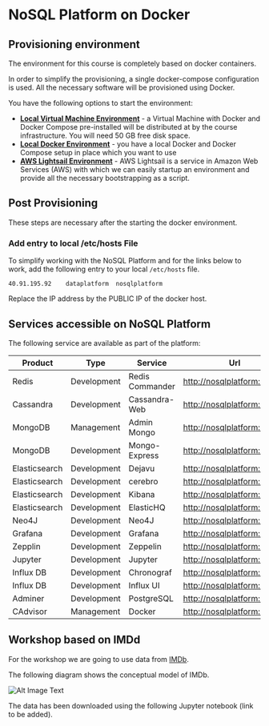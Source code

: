 # NoSQL Platform on Docker

## Provisioning environment
The environment for this course is completely based on docker containers. 

In order to simplify the provisioning, a single docker-compose configuration is used. All the necessary software will be provisioned using Docker. 

You have the following options to start the environment:

 * [**Local Virtual Machine Environment**](./LocalVirtualMachine.md) - a Virtual Machine with Docker and Docker Compose pre-installed will be distributed at by the course infrastructure. You will need 50 GB free disk space.
 * [**Local Docker Environment**](./LocalDocker.md) - you have a local Docker and Docker Compose setup in place which you want to use
 * [**AWS Lightsail Environment**](./Lightsail.md) - AWS Lightsail is a service in Amazon Web Services (AWS) with which we can easily startup an environment and provide all the necessary bootstrapping as a script.


## Post Provisioning

These steps are necessary after the starting the docker environment. 

### Add entry to local /etc/hosts File

To simplify working with the NoSQL Platform and for the links below to work, add the following entry to your local `/etc/hosts` file. 

```
40.91.195.92	dataplatform  nosqlplatform
```

Replace the IP address by the PUBLIC IP of the docker host. 

## Services accessible on NoSQL Platform
The following service are available as part of the platform:

Product | Type | Service | Url
------|------| --------| ----
Redis | Development | Redis Commander | <http://nosqlplatform:28119>
Cassandra | Development | Cassandra-Web | <http://nosqlplatform:28200>
MongoDB | Management | Admin Mongo | <http://nosqlplatform:28204>
MongoDB | Development | Mongo-Express | <http://nosqlplatform:28203>
Elasticsearch | Development | Dejavu | <http://nosqlplatform:28205>
Elasticsearch | Development | cerebro | <http://nosqlplatform:28206>
Elasticsearch | Development | Kibana | <http://nosqlplatform:5601>
Elasticsearch | Development | ElasticHQ | <http://nosqlplatform:28207>
Neo4J | Development | Neo4J | <http://nosqlplatform:7474>
Grafana | Development | Grafana | <http://nosqlplatform:3000>
Zepplin | Development | Zeppelin | <http://nosqlplatform:28080>
Jupyter | Development | Jupyter | <http://nosqlplatform:28888>
Influx DB | Development | Chronograf | <http://nosqlplatform:28209>
Influx DB | Development | Influx UI | <http://nosqlplatform:28208>
Adminer | Development | PostgreSQL | <http://nosqlplatform:28210>
CAdvisor | Management | Docker | <http://nosqlplatform:28217>


## Workshop based on IMDd

For the workshop we are going to use data from [IMDb](https://www.imdb.com/). 

The following diagram shows the conceptual model of IMDb. 

![Alt Image Text](./images/IMDB-domain-and-context-data-model.png "Lightsail Homepage")

The data has been downloaded using the following Jupyter notebook (link to be added). 
